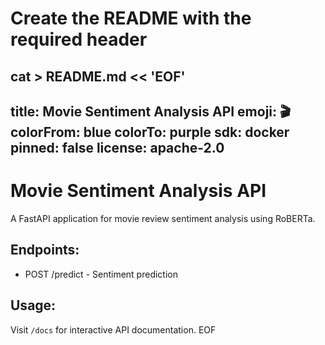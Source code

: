 # Create the README with the required header
cat > README.md << 'EOF'
---
title: Movie Sentiment Analysis API
emoji: 🎬
colorFrom: blue
colorTo: purple
sdk: docker
pinned: false
license: apache-2.0
---

# Movie Sentiment Analysis API

A FastAPI application for movie review sentiment analysis using RoBERTa.

## Endpoints:  
- POST /predict - Sentiment prediction


## Usage:
Visit `/docs` for interactive API documentation.
EOF